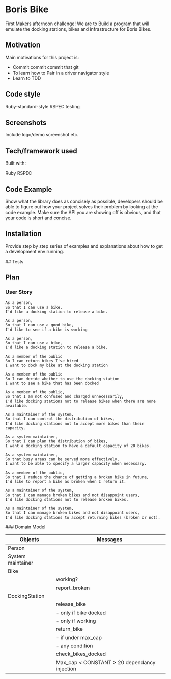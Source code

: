 # Boris Bike
First Makers afternoon challenge! We are to Build a program that will emulate the docking stations, bikes and infrastructure for Boris Bikes.

## Motivation

Main motivations for this project is:
- Commit commit commit that git
- To learn how to Pair in a driver navigator style 
- Learn to TDD 

## Code style
Ruby-standard-style 
RSPEC testing

## Screenshots
Include logo/demo screenshot etc.

## Tech/framework used
Built with: 

Ruby 
RSPEC 

## Code Example
Show what the library does as concisely as possible, developers should be able to figure out how your project solves their problem by looking at the code example. Make sure the API you are showing off is obvious, and that your code is short and concise.

## Installation
Provide step by step series of examples and explanations about how to get a development env running.

## Tests
<!-- Describe and show how to run the tests with code examples.

How to use?
If people like your project they’ll want to learn how they can use it. To do so include step by step guide to use your project.

Contribute
Let people know how they can contribute into your project. A contributing guideline will be a big plus.

Credits
Give proper credits. This could be a link to any repo which inspired you to build this project, any blogposts or links to people who contrbuted in this project. -->

## Plan 

### User Story 

```
As a person,
So that I can use a bike,
I'd like a docking station to release a bike.

As a person,
So that I can use a good bike,
I'd like to see if a bike is working

As a person,
So that I can use a bike,
I'd like a docking station to release a bike.

As a member of the public
So I can return bikes I've hired
I want to dock my bike at the docking station

As a member of the public
So I can decide whether to use the docking station
I want to see a bike that has been docked

As a member of the public,
So that I am not confused and charged unnecessarily,
I'd like docking stations not to release bikes when there are none available. 

As a maintainer of the system,
So that I can control the distribution of bikes,
I'd like docking stations not to accept more bikes than their capacity.

As a system maintainer,
So that I can plan the distribution of bikes,
I want a docking station to have a default capacity of 20 bikes.

As a system maintainer,
So that busy areas can be served more effectively,
I want to be able to specify a larger capacity when necessary.

As a member of the public,
So that I reduce the chance of getting a broken bike in future,
I'd like to report a bike as broken when I return it.

As a maintainer of the system,
So that I can manage broken bikes and not disappoint users,
I'd like docking stations not to release broken bikes.

As a maintainer of the system,
So that I can manage broken bikes and not disappoint users,
I'd like docking stations to accept returning bikes (broken or not).

```

### Domain Model 

|Objects|	Messages|
|-------|-----------|
|Person| |
|System maintainer|| 
|Bike| |
|| working? |
|| report_broken |
|DockingStation| 
||release_bike|
|| - only if bike docked |
|| - only if working |
||return_bike|
|| - if under max_cap|
|| - any condition |
||check_bikes_docked|
|| Max_cap < CONSTANT > 20 dependancy injection| 
